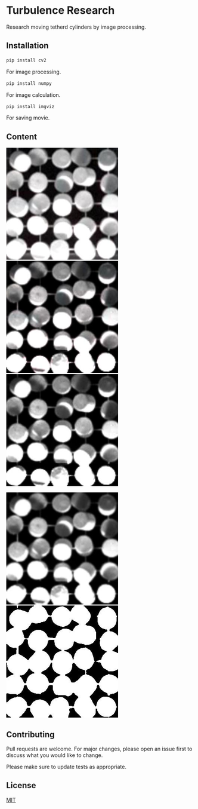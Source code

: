 # Turbulence Research

Research moving tetherd cylinders by image processing.

## Installation

```bash
pip install cv2
```
For image processing.

```bash
pip install numpy
```
For image calculation.

```bash
pip install imgviz
```
For saving movie.

## Content

![Original](https://github.com/wkotaro/Research/blob/master/original/cylinder_46/00000000.jpg)    ![Gamma](https://github.com/wkotaro/Research/blob/master/gamma/cylinder_46/00000000.jpg)    ![Gray](https://github.com/wkotaro/Research/blob/master/gray/cylinder_46/00000000.jpg)

![Gauus](https://github.com/wkotaro/Research/blob/master/gauss/cylinder_46/00000000.jpg)    ![out](https://github.com/wkotaro/Research/blob/master/out/cylinder_46/00000000.jpg)

## Contributing
Pull requests are welcome. For major changes, please open an issue first to discuss what you would like to change.

Please make sure to update tests as appropriate.

## License
[MIT](https://choosealicense.com/licenses/mit/)
